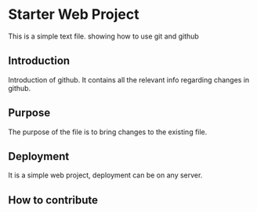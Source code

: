 # Starter Web Project
This is a simple text file.
showing how to use git and github
## Introduction 
Introduction of github.
It contains all the relevant info regarding changes in github.

## Purpose
The purpose of the file is to bring changes to the existing file.
## Deployment
It is a simple web project, deployment can be on any server.
## How to contribute
